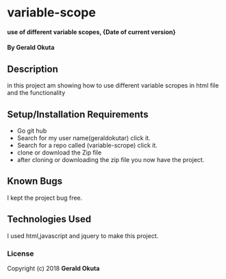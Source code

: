 # variable-scope
#### use of different variable scopes, {Date of current version}
#### By **Gerald Okuta**
## Description
in this project am showing how to use different variable scropes in html file
and the functionality
## Setup/Installation Requirements
* Go git hub
* Search for my user name(geraldokutar) click it.
* Search for a repo called (variable-scrope) click it.
* clone or download the Zip file
* after cloning or downloading the zip file you now have the project.

## Known Bugs
I kept the project bug free.
## Technologies Used
I used html,javascript and jquery to make this project.

### License

Copyright (c) 2018 **Gerald Okuta**
